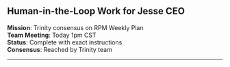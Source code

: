 ## Human-in-the-Loop Work for Jesse CEO

**Mission**: Trinity consensus on RPM Weekly Plan  
**Team Meeting**: Today 1pm CST  
**Status**: Complete with exact instructions  
**Consensus**: Reached by Trinity team  

---
